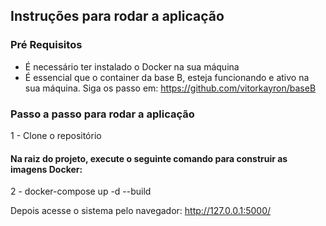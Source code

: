 ## Instruções para rodar a aplicação

### Pré Requisitos

- É necessário ter instalado o Docker na sua máquina
- É essencial que o container da base B, esteja funcionando e ativo na sua máquina. Siga os passo em: https://github.com/vitorkayron/baseB

### Passo a passo para rodar a aplicação

1 - Clone o repositório

#### Na raiz do projeto, execute o seguinte comando para construir as imagens Docker:

2 - docker-compose up -d --build 

Depois acesse o sistema pelo navegador: http://127.0.0.1:5000/

